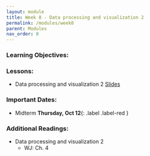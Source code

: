 ```yaml
---
layout: module
title: Week 8 - Data processing and visualization 2 
permalink: /modules/week8
parent: Modules
nav_order: 8
---
```


### Learning Objectives:


### Lessons:
* Data processing and visualization 2 [Slides]()
### Important Dates:
* Midterm **Thursday, Oct 12**{: .label .label-red }


### Additional Readings:
* Data processing and visualization 2
    * WJ: Ch. 4


